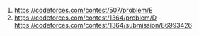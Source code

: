 1. https://codeforces.com/contest/507/problem/E
2. https://codeforces.com/contest/1364/problem/D - https://codeforces.com/contest/1364/submission/86993426
